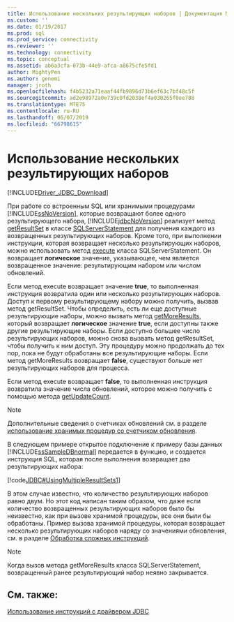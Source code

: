 ```yaml
---
title: Использование нескольких результирующих наборов | Документация Майкрософт
ms.custom: ''
ms.date: 01/19/2017
ms.prod: sql
ms.prod_service: connectivity
ms.reviewer: ''
ms.technology: connectivity
ms.topic: conceptual
ms.assetid: ab6a3cfa-073b-44e9-afca-a8675cfe5fd1
author: MightyPen
ms.author: genemi
manager: jroth
ms.openlocfilehash: f4b5232a71eaaf44fb9896d73b6ef63c7bf48c5f
ms.sourcegitcommit: ad2e98972a0e739c0fd2038ef4a030265f0ee788
ms.translationtype: MTE75
ms.contentlocale: ru-RU
ms.lasthandoff: 06/07/2019
ms.locfileid: "66798615"
---
```

# <a name="using-multiple-result-sets"></a>Использование нескольких результирующих наборов

[!INCLUDE[Driver_JDBC_Download](../../includes/driver_jdbc_download.md)]

При работе со встроенным SQL или хранимыми процедурами [!INCLUDE[ssNoVersion](../../includes/ssnoversion-md.md)], которые возвращают более одного результирующего набора, [!INCLUDE[jdbcNoVersion](../../includes/jdbcnoversion_md.md)] реализует метод [getResultSet](../../connect/jdbc/reference/getresultset-method-sqlserverstatement.md) в классе [SQLServerStatement](../../connect/jdbc/reference/sqlserverstatement-class.md) для получения каждого из возвращенных результирующих наборов. Кроме того, при выполнении инструкции, которая возвращает несколько результирующих наборов, можно использовать метод [execute](../../connect/jdbc/reference/execute-method-sqlserverstatement.md) класса SQLServerStatement. Он возвращает **логическое** значение, указывающее, чем является возвращенное значение: результирующим набором или числом обновлений.

Если метод execute возвращает значение **true**, то выполненная инструкция возвратила один или несколько результирующих наборов. Доступ к первому результирующему набору можно получить, вызвав метод getResultSet. Чтобы определить, есть ли еще доступные результирующие наборы, можно вызвать метод [getMoreResults](../../connect/jdbc/reference/getmoreresults-method-sqlserverstatement.md), который возвращает **логическое** значение **true**, если доступны также другие результирующие наборы. Если доступно большее число результирующих наборов, можно снова вызвать метод getResultSet, чтобы получить к ним доступ. Эту процедуру можно продолжать до тех пор, пока не будут обработаны все результирующие наборы. Если метод getMoreResults возвращает **false**, существуют больше нет результирующих наборов для процесса.

Если метод execute возвращает **false**, то выполненная инструкция возвратила значение числа обновлений, которое можно получить с помощью метода [getUpdateCount](../../connect/jdbc/reference/getupdatecount-method-sqlserverstatement.md).

> [!NOTE]  
> Дополнительные сведения о счетчиках обновлений см. в разделе [использование хранимых процедур со счетчиком обновления](../../connect/jdbc/using-a-stored-procedure-with-an-update-count.md).

В следующем примере открытое подключение к примеру базы данных [!INCLUDE[ssSampleDBnormal](../../includes/sssampledbnormal_md.md)] передается в функцию, и создается инструкция SQL, которая после выполнения возвращает два результирующих набора:

[!code[JDBC#UsingMultipleResultSets1](../../connect/jdbc/codesnippet/Java/using-multiple-result-sets_1.java)]

В этом случае известно, что количество результирующих наборов равно двум. Но этот код написан таким образом, что даже если количество возвращенных результирующих наборов было бы неизвестно, как при вызове хранимой процедуры, все они были бы обработаны. Пример вызова хранимой процедуры, которая возвращает несколько результирующих наборов наряду со значениями обновления, см. в разделе [Обработка сложных инструкций](../../connect/jdbc/handling-complex-statements.md).

> [!NOTE]  
> Когда вызов метода getMoreResults класса SQLServerStatement, возвращенный ранее результирующий набор неявно закрывается.

## <a name="see-also"></a>См. также:

[Использование инструкций с драйвером JDBC](../../connect/jdbc/using-statements-with-the-jdbc-driver.md)
